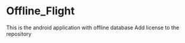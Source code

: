 # Offline_Flight
This is the android application with offline database
Add license to the repository
